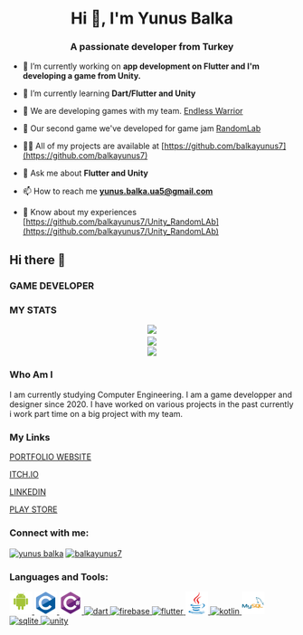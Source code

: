 <h1 align="center">Hi 👋, I'm Yunus Balka</h1>
<h3 align="center">A passionate developer from Turkey</h3>

- 🔭 I’m currently working on **app development on Flutter and I'm developing a game from Unity.**

- 🌱 I’m currently learning **Dart/Flutter and Unity**

- 👯 We are developing games with my team. [Endless Warrior](https://play.google.com/store/apps/details?id=com.RossenStudios.EndlessWarrior)

- 🤝 Our second game we've developed for game jam [RandomLab](https://github.com/balkayunus7/Unity_RandomLAb)

- 👨‍💻 All of my projects are available at [https://github.com/balkayunus7](https://github.com/balkayunus7)

- 💬 Ask me about **Flutter and Unity**

- 📫 How to reach me **yunus.balka.ua5@gmail.com**

- 📄 Know about my experiences [https://github.com/balkayunus7/Unity_RandomLAb](https://github.com/balkayunus7/Unity_RandomLAb)

## Hi there 👋

### GAME DEVELOPER

### MY STATS
<p align="center">
<a href="https://github.com/balkayunus7">
<a href="https://github.com/balkayunus7?tab=repositories">
<a href="https://github.com/balkayunus7?tab=followers"><img src="https://img.shields.io/github/followers/YasarGencer?style=social"></a> <br>
<a href="https://github.com/balkayunus7"><img align=center src="https://github-readme-stats.vercel.app/api?username=YasarGencer&show_icons=true&theme=custom&bg_color=111111&text_color=ffffff&icon_color=7d8cbe&title_color=7d8cbe&border_color=7d8cbe" width=500></a> <br>
<a href="https://github.com/balkayunus7"><img align=center src="https://github-readme-streak-stats.herokuapp.com/?user=YasarGencer&background=111111&text_color=ffffff&fire=7d8cbe&sideNums=7d8cbe&border=7d8cbe&dates=ffffff&currStreakNum=7d8cbe&ring=7d8cbe&stroke=7d8cbe&currStreakLabel=7d8cbe&sideLabels=7d8cbe" width=500></a>
</p>

### Who Am I

I am currently studying Computer Engineering. I am a game developper and designer since 2020. I have worked on various projects in the past currently i work part time on a big project with my team.

### My Links

[PORTFOLIO WEBSITE](https://yasargencer.github.io "Game Website")

[ITCH.IO](https://benyasar.itch.io "Itch.io")

[LINKEDIN](https://www.linkedin.com/in/yasargencer/ "LınkedIn")

[PLAY STORE](https://play.google.com/store/apps/dev?id=8567089145193331467 "Play Store")




<h3 align="left">Connect with me:</h3>
<p align="left">
<a href="https://linkedin.com/in/yunus balka" target="blank"><img align="center" src="https://raw.githubusercontent.com/rahuldkjain/github-profile-readme-generator/master/src/images/icons/Social/linked-in-alt.svg" alt="yunus balka" height="30" width="40" /></a>
<a href="https://instagram.com/balkayunus7" target="blank"><img align="center" src="https://raw.githubusercontent.com/rahuldkjain/github-profile-readme-generator/master/src/images/icons/Social/instagram.svg" alt="balkayunus7" height="30" width="40" /></a>
</p>

<h3 align="left">Languages and Tools:</h3>
<p align="left"> <a href="https://developer.android.com" target="_blank" rel="noreferrer"> <img src="https://raw.githubusercontent.com/devicons/devicon/master/icons/android/android-original-wordmark.svg" alt="android" width="40" height="40"/> </a> <a href="https://www.cprogramming.com/" target="_blank" rel="noreferrer"> <img src="https://raw.githubusercontent.com/devicons/devicon/master/icons/c/c-original.svg" alt="c" width="40" height="40"/> </a> <a href="https://www.w3schools.com/cs/" target="_blank" rel="noreferrer"> <img src="https://raw.githubusercontent.com/devicons/devicon/master/icons/csharp/csharp-original.svg" alt="csharp" width="40" height="40"/> </a> <a href="https://dart.dev" target="_blank" rel="noreferrer"> <img src="https://www.vectorlogo.zone/logos/dartlang/dartlang-icon.svg" alt="dart" width="40" height="40"/> </a> <a href="https://firebase.google.com/" target="_blank" rel="noreferrer"> <img src="https://www.vectorlogo.zone/logos/firebase/firebase-icon.svg" alt="firebase" width="40" height="40"/> </a> <a href="https://flutter.dev" target="_blank" rel="noreferrer"> <img src="https://www.vectorlogo.zone/logos/flutterio/flutterio-icon.svg" alt="flutter" width="40" height="40"/> </a> <a href="https://www.java.com" target="_blank" rel="noreferrer"> <img src="https://raw.githubusercontent.com/devicons/devicon/master/icons/java/java-original.svg" alt="java" width="40" height="40"/> </a> <a href="https://kotlinlang.org" target="_blank" rel="noreferrer"> <img src="https://www.vectorlogo.zone/logos/kotlinlang/kotlinlang-icon.svg" alt="kotlin" width="40" height="40"/> </a> <a href="https://www.mysql.com/" target="_blank" rel="noreferrer"> <img src="https://raw.githubusercontent.com/devicons/devicon/master/icons/mysql/mysql-original-wordmark.svg" alt="mysql" width="40" height="40"/> </a> <a href="https://www.sqlite.org/" target="_blank" rel="noreferrer"> <img src="https://www.vectorlogo.zone/logos/sqlite/sqlite-icon.svg" alt="sqlite" width="40" height="40"/> </a> <a href="https://unity.com/" target="_blank" rel="noreferrer"> <img src="https://www.vectorlogo.zone/logos/unity3d/unity3d-icon.svg" alt="unity" width="40" height="40"/> </a> </p>
